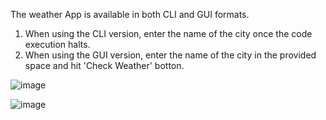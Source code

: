 The weather App is available in both CLI and GUI formats. 

1. When using the CLI version, enter the name of the city once the code execution halts. 
2. When using the GUI version, enter the name of the city in the provided space and hit 'Check Weather' botton.

![image](https://github.com/pydev-ai/weatherApp/assets/59258008/70d5c8d2-228b-46be-9ba5-057ead874bcb)

![image](https://github.com/pydev-ai/weatherApp/assets/59258008/fedc226c-4cf5-40e1-81dc-2e4d72674fbf)

